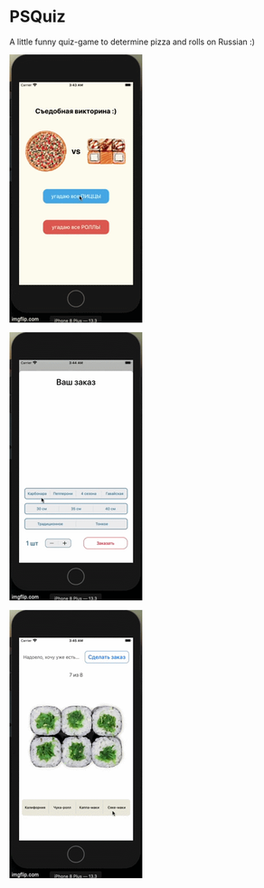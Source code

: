 # PSQuiz
A little funny quiz-game to determine pizza and rolls on Russian :)

![Gif #1](psQuiz_gif1.gif)


![Gif #2](psQuiz_gif2.gif)


![Gif #3](psQuiz_gif3.gif)


